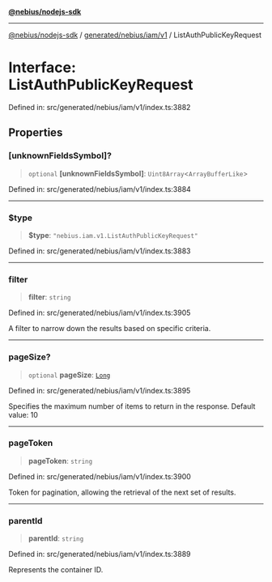 [**@nebius/nodejs-sdk**](../../../../../README.md)

---

[@nebius/nodejs-sdk](../../../../../README.md) / [generated/nebius/iam/v1](../README.md) / ListAuthPublicKeyRequest

# Interface: ListAuthPublicKeyRequest

Defined in: src/generated/nebius/iam/v1/index.ts:3882

## Properties

### \[unknownFieldsSymbol\]?

> `optional` **\[unknownFieldsSymbol\]**: `Uint8Array`\<`ArrayBufferLike`\>

Defined in: src/generated/nebius/iam/v1/index.ts:3884

---

### $type

> **$type**: `"nebius.iam.v1.ListAuthPublicKeyRequest"`

Defined in: src/generated/nebius/iam/v1/index.ts:3883

---

### filter

> **filter**: `string`

Defined in: src/generated/nebius/iam/v1/index.ts:3905

A filter to narrow down the results based on specific criteria.

---

### pageSize?

> `optional` **pageSize**: [`Long`](../../../../../runtime/protos/core/classes/Long.md)

Defined in: src/generated/nebius/iam/v1/index.ts:3895

Specifies the maximum number of items to return in the response.
Default value: 10

---

### pageToken

> **pageToken**: `string`

Defined in: src/generated/nebius/iam/v1/index.ts:3900

Token for pagination, allowing the retrieval of the next set of results.

---

### parentId

> **parentId**: `string`

Defined in: src/generated/nebius/iam/v1/index.ts:3889

Represents the container ID.
